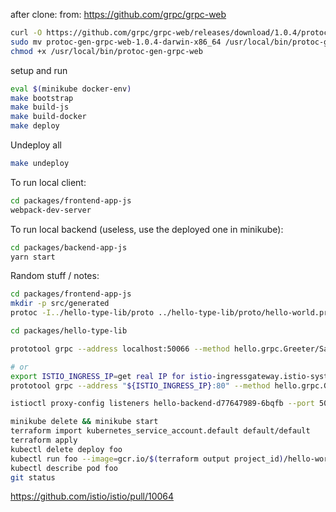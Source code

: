 after clone:
from: https://github.com/grpc/grpc-web

```sh
curl -O https://github.com/grpc/grpc-web/releases/download/1.0.4/protoc-gen-grpc-web-1.0.4-darwin-x86_64
sudo mv protoc-gen-grpc-web-1.0.4-darwin-x86_64 /usr/local/bin/protoc-gen-grpc-web
chmod +x /usr/local/bin/protoc-gen-grpc-web
```

setup and run

```sh
eval $(minikube docker-env)
make bootstrap
make build-js
make build-docker
make deploy
```

Undeploy all

```sh
make undeploy
```

To run local client:

```sh
cd packages/frontend-app-js
webpack-dev-server
```

To run local backend (useless, use the deployed one in minikube):

```sh
cd packages/backend-app-js
yarn start
```

Random stuff / notes:

```sh
cd packages/frontend-app-js
mkdir -p src/generated
protoc -I../hello-type-lib/proto ../hello-type-lib/proto/hello-world.proto --js_out=import_style=typescript:src/generated --grpc-web_out=import_style=typescript,mode=grpcwebtext:src/generated

cd packages/hello-type-lib

prototool grpc --address localhost:50066 --method hello.grpc.Greeter/SayHello --data '{ "name": "gfgfd" }'

# or
export ISTIO_INGRESS_IP=get real IP for istio-ingressgateway.istio-system.svc.cluster.local
prototool grpc --address "${ISTIO_INGRESS_IP}:80" --method hello.grpc.Greeter/SayHello --data '{ "name": "gfgfd" }'
```

```sh
istioctl proxy-config listeners hello-backend-d77647989-6bqfb --port 50066 -o json
```

```sh
minikube delete && minikube start
terraform import kubernetes_service_account.default default/default
terraform apply
kubectl delete deploy foo
kubectl run foo --image=gcr.io/$(terraform output project_id)/hello-world
kubectl describe pod foo
git status
```


https://github.com/istio/istio/pull/10064
